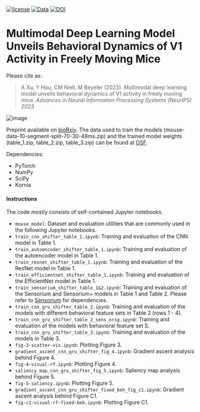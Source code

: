 [![license](https://img.shields.io/badge/License-BSD%202--Clause-blue.svg)](https://github.com/bionicvisionlab/2023-Xu-Multimodal-Mouse-V1/blob/master/LICENSE)
[![Data](https://img.shields.io/badge/data-osf.io-lightgrey.svg)](https://doi.org/10.17605/OSF.IO/MSP3A)
[![DOI](https://img.shields.io/badge/DOI-10.1101%2F2023.05.30.542912-orange)](https://doi.org/10.1101/2023.05.30.542912)

# Multimodal Deep Learning Model Unveils Behavioral Dynamics of V1 Activity in Freely Moving Mice

Please cite as:

> A Xu, Y Hou, CM Niell, M Beyeler (2023). Multimodal deep learning model unveils behavioral dynamics of V1 activity in freely moving mice.
> *Advances in Neural Information Processing Systems (NeurIPS) 2023*

![image](https://github.com/bionicvisionlab/2023-Xu-Multimodal-Mouse-V1/assets/5214334/eaf6d11a-fc56-46d4-a2a9-9bc6563f7995)

Preprint available on [bioRxiv](https://www.biorxiv.org/content/10.1101/2023.05.30.542912v1).
The data used to train the models (mouse-data-10-segment-split-70-30-48ms.zip) and the trained model weights (table_1.zip, table_2.zip, table_3.zip) can be found at [OSF](https://doi.org/10.17605/OSF.IO/MSP3A).

Dependencies:
* PyTorch
* NumPy
* SciPy
* Kornia

#### Instructions

The code mostly consists of self-contained Jupyter notebooks. 
* `mouse_model`: Dataset and evaluation utilities that are commonly used in the following Jupyter notebooks.
* `train_cnn_shifter_table_1.ipynb`: Training and evaluation of the CNN model in Table 1.
* `train_autoencoder_shifter_table_1.ipynb`: Training and evaluation of the autoencoder model in Table 1.
* `train_resnet_shifter_table_1.ipynb`: Training and evaluation of the ResNet model in Table 1.
* `train_efficientnet_shifter_table_1.ipynb`: Training and evaluation of the EfficientNet model in Table 1.
* `train_sensorium_shifter_table_1&2.ipynb`: Training and evaluation of the Sensorium and Sensorium+ models in Table 1 and Table 2. Please refer to [Sensorium](https://github.com/sinzlab/sensorium) for dependencies.
* `train_cnn_gru_shifter_table_2.ipynb`: Training and evaluation of the models with different behavioral feature sets in Table 2 (rows 1 - 4).
* `train_cnn_gru_shifter_table_2_sens_orig.ipynb`: Training and evaluation of the models with behavioral feature set S.
* `train_cnn_gru_shifter_table_3.ipynb`: Training and evaluation of the models in Table 3.
* `fig-3-scatter-vis.ipynb`: Plotting Figure 3.
* `gradient_ascent_cnn_gru_shifter_fig_4.ipynb`: Gradient ascent analysis behind Figure 4.
* `fig-4-visual-rf.ipynb`: Plotting Figure 4.
* `saliency_map_cnn_gru_shifter_fig_5.ipynb`: Saliency map analysis behind Figure 5.
* `fig-5-saliency.ipynb`: Plotting Figure 5.
* `gradient_ascent_cnn_gru_shifter_fixed_beh_fig_c1.ipynb`: Gradient ascent analysis behind Figure C1.
* `fig-c1-visual-rf-fixed-beh.ipynb`: Plotting Figure C1.

